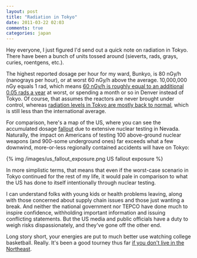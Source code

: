 ```yaml
---
layout: post
title: "Radiation in Tokyo"
date: 2011-03-22 02:03
comments: true
categories: japan
---
```


Hey everyone, I just figured I'd send out a quick note on radiation in
Tokyo. There have been a bunch of units tossed around (sieverts, rads, grays,
curies, roentgens, etc.).

The highest reported dosage per hour for my ward, Bunkyo, is 80 nGy/h (nanograys
per hour), or at worst 60 nGy/h above the average. 10,000,000 nGy equals 1
rad, which means [60 nGy/h is roughly equal to an additional 0.05 rads a
year][rads_a_year] at worst, or spending a month or so in Denver instead of
Tokyo. Of course, that assumes the reactors are never brought under control,
whereas [radiation levels in Tokyo are mostly back to normal][tokyo], which is
still less than the international average.

For comparison, here's a map of the US, where you can see the accumulated dosage
[fallout][fallout] due to extensive nuclear testing in Nevada. Naturally, the
impact on Americans of testing 100 above-ground nuclear weapons (and 900-some
underground ones) far exceeds what a few downwind, more-or-less regionally
contained accidents will have on Tokyo:

{% img /images/us_fallout_exposure.png US fallout exposure %}

In more simplistic terms, that means that even if the worst-case scenario in
Tokyo continued for the rest of my life, it would pale in comparison to what the
US has done to itself intentionally through nuclear testing.

I can understand folks with young kids or health problems leaving, along with
those concerned about supply chain issues and those just wanting a break. And
neither the national government nor TEPCO have done much to inspire confidence,
withholding important information and issuing conflicting statements. But the
US media and public officials have a duty to weigh risks dispassionately, and
they've gone off the other end.

Long story short, your energies are put to much better use watching college
basketball. Really. It's been a good tourney thus far [if you don't live in the
Northeast][overrated].

  [rads_a_year]:http://www.google.com/search?q=60+nanograys%2Fhour+to+rads%2Fyear
  [tokyo]:http://online.wsj.com/article/BT-CO-20110318-708293.html
  [fallout]:http://en.wikipedia.org/wiki/Nuclear_fallout
  [overrated]:http://www.sportsgrid.com/ncaa-basketball/charles-barkley-big-east-is-the-most-overrated-conference/
